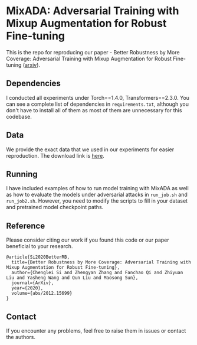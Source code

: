 # MixADA: Adversarial Training with Mixup Augmentation for Robust Fine-tuning

This is the repo for reproducing our paper - Better Robustness by More Coverage: Adversarial Training with Mixup Augmentation for Robust Fine-tuning ([arxiv](https://arxiv.org/abs/2012.15699)). 

## Dependencies 

I conducted all experiments under Torch==1.4.0, Transformers==2.3.0. You can see a complete list of dependencies in `requirements.txt`, although you don't have to install all of them as most of them are unnecessary for this codebase.

## Data

We provide the exact data that we used in our experiments for easier reproduction. The download link is [here](https://drive.google.com/file/d/1MIFljjU8sOzxZshBvq7gFqX9MidqUSFe/view?usp=sharing).

## Running 

I have included examples of how to run model training with MixADA as well as how to evaluate the models under adversarial attacks in `run_job.sh` and `run_job2.sh`. However, you need to modify the scripts to fill in your dataset and pretrained model checkpoint paths.

## Reference

Please consider citing our work if you found this code or our paper beneficial to your research.

```
@article{Si2020BetterRB,
  title={Better Robustness by More Coverage: Adversarial Training with Mixup Augmentation for Robust Fine-tuning},
  author={Chenglei Si and Zhengyan Zhang and Fanchao Qi and Zhiyuan Liu and Yasheng Wang and Qun Liu and Maosong Sun},
  journal={ArXiv},
  year={2020},
  volume={abs/2012.15699}
}
```

## Contact

If you encounter any problems, feel free to raise them in issues or contact the authors.
